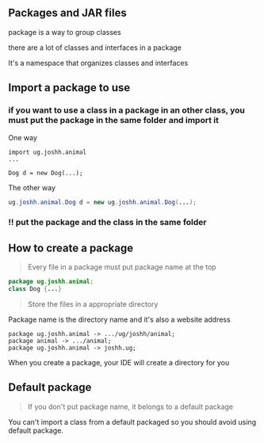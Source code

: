 ## Packages and JAR files

package is a way to group classes

there are a lot of classes and interfaces in a package

 It's a  namespace that organizes classes and interfaces

## Import a package to use
### if you want to use a class in a package in an other class, you must put the package in the same folder and import it

One way
```
import ug.joshh.animal
...

Dog d = new Dog(...);
```

The other way 

```java
ug.joshh.animal.Dog d = new ug.joshh.animal.Dog(...);
```

### !! put the package and the class in the same folder

## How to create a package

> Every file in a package must put package name at the top

```java
package ug.joshh.animal;
class Dog {...}
```

> Store the files in a appropriate directory

Package name is the directory name and it's also a website address

```
package ug.joshh.animal -> .../ug/joshh/animal;
package animal -> .../animal;
package ug.joshh.animal -> joshh.ug;
```

When you create a package, your IDE will create a directory for you 

## Default package
> If you don't put package name, it belongs to a default package

You can't import a class from a default packaged so you should avoid using default package.